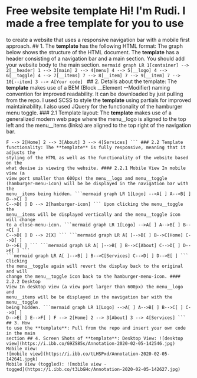 # Free website template Hi! I'm Rudi. I made a free **template** for you to use
to create a website that uses a responsive navigation bar with a mobile first
approach. ## 1. The **template** has the following HTML format: The graph below
shows the structure of the HTML document. The **template** has a header
consisting of a navigation bar and a main section. You should add your website
body to the main section. ```mermaid graph LR 1[container] --> 2[__header] 1 -->
3[main] 2 --> 4[menu] 4 --> 5[__logo] 4 --> 6[__toggle] 4 --> 7[__items] 7 -->
8[__item] 7 --> 9[__item] 7 --> 10[--item] 3 --> A[Your code] ``` ## 2. Details
about the template: The **template** makes use of a BEM (Block __Element
--Modifier) naming convention for improved readability. It can be downloaded by
just pulling from the repo. I used SCSS to style the **template** using partials
for improved maintainability. I also used JQuery for the functionality of the
hamburger menu toggle. ### 2.1 Template layout: The **template** makes use of a
generalized modern web page where the menu__logo is aligned to the top left and
the menu__items (links) are aligned to the top right of the navigation bar.
```mermaid graph LR 1[Logo] -->A[ ] A-->B[ ] B-->C[ ] C-->D[ ] D-->E[ ] E-->F[ ]
F --> 2[Home] 2 --> 3[About] 3 --> 4[Services] ``` ### 2.2 Template
functionality: The **template** is fully responsive, meaning that it adjusts the
styling of the HTML as well as the functionality of the website based on the
what devise is viewing the website. #### 2.2.1 Mobile View In mobile view (a
view port smaller than 600px) the menu__logo and menu__toggle
(hamburger-menu-icon) will be be displayed in the navigation bar with the
menu__items being hidden. ```mermaid graph LR 1[Logo] -->A[ ] A-->B[ ] B-->C[ ]
C-->D[ ] D --> 2[hamburger-icon] ``` Upon clicking the menu__toggle the
menu__items will be displayed vertically and the menu__toggle icon will change
to a close-menu-icon. ```mermaid graph LR 1[Logo] -->A[ ] A-->B[ ] B-->C[ ]
C-->D[ ] D --> 2[X] ``` ```mermaid graph LR A[ ]-->B[ ] B-->C[Home] C-->D[ ]
D-->E[ ] ``` ```mermaid graph LR A[ ]-->B[ ] B-->C[About] C-->D[ ] D-->E[ ] ```
```mermaid graph LR A[ ]-->B[ ] B-->C[Services] C-->D[ ] D-->E[ ] ``` Clicking
the menu__toggle again will revert the display back to the original and will
change the menu__toggle icon back to the hamburger-menu-icon. #### 2.2.2 Desktop
View In desktop view (a view port larger than 600px) the menu__logo and
menu__items will be be displayed in the navigation bar with the menu__toggle
being hidden. ```mermaid graph LR 1[Logo] -->A[ ] A-->B[ ] B-->C[ ] C-->D[ ]
D-->E[ ] E-->F[ ] F --> 2[Home] 2 --> 3[About] 3 --> 4[Services] ``` ## 3. How
to use the **template**: Pull from the repo and insert your own code in the main
section ## 4. Screen Shots of **template**: Desktop View: ![desktop
view](https://i.ibb.co/G9ZS85s/Annotation-2020-02-05-142546.jpg) Mobile View:
![mobile view](https://i.ibb.co/tLHSPxd/Annotation-2020-02-05-142641.jpgk)
Mobile View (toggled): ![mobile view -
togged](https://i.ibb.co/t3LbGHc/Annotation-2020-02-05-142627.jpg)
